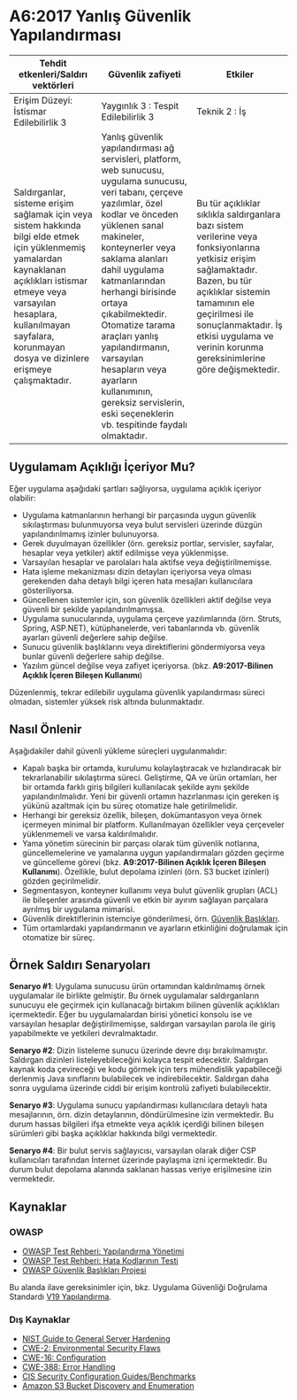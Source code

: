 # A6:2017 Yanlış Güvenlik Yapılandırması

| Tehdit etkenleri/Saldırı vektörleri | Güvenlik zafiyeti           | Etkiler               |
| -- | -- | -- |
| Erişim Düzeyi: İstismar Edilebilirlik 3 | Yaygınlık 3 : Tespit Edilebilirlik 3 | Teknik 2 : İş |
| Saldırganlar, sisteme erişim sağlamak için veya sistem hakkında bilgi elde etmek için yüklenmemiş yamalardan kaynaklanan açıklıkları istismar etmeye veya varsayılan hesaplara, kullanılmayan sayfalara, korunmayan dosya ve dizinlere erişmeye çalışmaktadır. | Yanlış güvenlik yapılandırması ağ servisleri, platform, web sunucusu, uygulama sunucusu, veri tabanı, çerçeve yazılımlar, özel kodlar ve önceden yüklenen sanal makineler, konteynerler veya saklama alanları dahil uygulama katmanlarından herhangi birisinde ortaya çıkabilmektedir. Otomatize tarama araçları yanlış yapılandırmanın, varsayılan hesapların veya ayarların kullanımının, gereksiz servislerin, eski seçeneklerin vb. tespitinde faydalı olmaktadır. | Bu tür açıklıklar sıklıkla saldırganlara bazı sistem verilerine veya fonksiyonlarına yetkisiz erişim sağlamaktadır. Bazen, bu tür açıklıklar sistemin tamamının ele geçirilmesi ile sonuçlanmaktadır. İş etkisi uygulama ve verinin korunma gereksinimlerine göre değişmektedir. |

## Uygulamam Açıklığı İçeriyor Mu?

Eğer uygulama aşağıdaki şartları sağlıyorsa, uygulama açıklık içeriyor olabilir:

- Uygulama katmanlarının herhangi bir parçasında uygun güvenlik sıkılaştırması bulunmuyorsa veya bulut servisleri üzerinde düzgün yapılandırılmamış izinler bulunuyorsa.
- Gerek duyulmayan özellikler (örn. gereksiz portlar, servisler, sayfalar, hesaplar veya yetkiler) aktif edilmişse veya yüklenmişse.
- Varsayılan hesaplar ve parolaları hala aktifse veya değiştirilmemişse.
- Hata işleme mekanizması dizin detayları içeriyorsa veya olması gerekenden daha detaylı bilgi içeren hata mesajları kullanıcılara gösteriliyorsa.
- Güncellenen sistemler için, son güvenlik özellikleri aktif değilse veya güvenli bir şekilde yapılandırılmamışsa.
- Uygulama sunucularında, uygulama çerçeve yazılımlarında (örn. Struts, Spring, ASP.NET), kütüphanelerde, veri tabanlarında vb. güvenlik ayarları güvenli değerlere sahip değilse.
- Sunucu güvenlik başlıklarını veya direktiflerini göndermiyorsa veya bunlar güvenli değerlere sahip değilse.
- Yazılım güncel değilse veya zafiyet içeriyorsa. (bkz. **A9:2017-Bilinen Açıklık İçeren Bileşen Kullanımı**)

Düzenlenmiş, tekrar edilebilir uygulama  güvenlik yapılandırması süreci olmadan, sistemler yüksek risk altında bulunmaktadır.

## Nasıl Önlenir

Aşağıdakiler dahil güvenli yükleme süreçleri uygulanmalıdır:

- Kapalı başka bir ortamda, kurulumu kolaylaştıracak ve hızlandıracak bir tekrarlanabilir sıkılaştırma süreci. Geliştirme, QA ve ürün ortamları, her bir ortamda farklı giriş bilgileri kullanılacak şekilde aynı şekilde yapılandırılmalıdır. Yeni bir güvenli ortamın hazırlanması için gereken iş yükünü azaltmak için bu süreç otomatize hale getirilmelidir.
- Herhangi bir gereksiz özellik, bileşen, dokümantasyon veya örnek içermeyen minimal bir platform. Kullanılmayan özellikler veya çerçeveler yüklenmemeli ve varsa kaldırılmalıdır.
- Yama yönetim sürecinin bir parçası olarak tüm güvenlik notlarına, güncellemelerine ve yamalarına uygun yapılandırmaları gözden geçirme ve güncelleme görevi (bkz. **A9:2017-Bilinen Açıklık İçeren Bileşen Kullanımı**). Özellikle, bulut depolama izinleri (örn. S3 bucket izinleri) gözden geçirilmelidir.
- Segmentasyon, konteyner kullanımı veya bulut güvenlik grupları (ACL) ile bileşenler arasında güvenli ve etkin bir ayırım sağlayan parçalara ayrılmış bir uygulama mimarisi.
- Güvenlik direktiflerinin istemciye gönderilmesi, örn. [Güvenlik Başlıkları](https://owasp.org/www-project-secure-headers/).
- Tüm ortamlardaki yapılandırmanın ve ayarların etkinliğini doğrulamak için otomatize bir süreç.

## Örnek Saldırı Senaryoları

**Senaryo #1**: Uygulama sunucusu ürün ortamından kaldırılmamış örnek uygulamalar ile birlikte gelmiştir. Bu örnek uygulamalar saldırganların sunucuyu ele geçirmek için kullanacağı birtakım bilinen güvenlik açıklıkları içermektedir. Eğer bu uygulamalardan birisi yönetici konsolu ise ve varsayılan hesaplar değiştirilmemişse, saldırgan varsayılan parola ile giriş yapabilmekte ve yetkileri devralmaktadır.

**Senaryo #2**: Dizin listeleme sunucu üzerinde devre dışı bırakılmamıştır. Saldırgan dizinleri listeleyebileceğini kolayca tespit edecektir. Saldırgan kaynak koda çevireceği ve kodu görmek için ters mühendislik yapabileceği derlenmiş Java sınıflarını bulabilecek ve indirebilecektir. Saldırgan daha sonra uygulama üzerinde ciddi bir erişim kontrolü zafiyeti bulabilecektir.

**Senaryo #3**: Uygulama sunucu yapılandırması kullanıcılara detaylı hata mesajlarının, örn. dizin detaylarının, döndürülmesine izin vermektedir. Bu durum hassas bilgileri ifşa etmekte veya açıklık içerdiği bilinen bileşen sürümleri gibi başka açıklıklar hakkında bilgi vermektedir.

**Senaryo #4**: Bir bulut servis sağlayıcısı, varsayılan olarak diğer CSP kullanıcıları tarafından İnternet üzerinde paylaşma izni içermektedir. Bu durum bulut depolama alanında saklanan hassas veriye erişilmesine izin vermektedir.

## Kaynaklar

### OWASP

- [OWASP Test Rehberi: Yapılandırma Yönetimi](https://owasp.org/www-project-web-security-testing-guide/latest/4-Web_Application_Security_Testing/02-Configuration_and_Deployment_Management_Testing/README)
- [OWASP Test Rehberi: Hata Kodlarının Testi](https://owasp.org/www-project-web-security-testing-guide/latest/4-Web_Application_Security_Testing/08-Testing_for_Error_Handling/README)
- [OWASP Güvenlik Başlıkları Projesi](https://owasp.org/www-project-secure-headers/)

Bu alanda ilave gereksinimler için, bkz. Uygulama Güvenliği Doğrulama Standardı [V19 Yapılandırma](https://github.com/OWASP/ASVS/blob/v4.0.2/4.0/en/0x22-V14-Config.md).

### Dış Kaynaklar

- [NIST Guide to General Server Hardening](https://csrc.nist.gov/publications/detail/sp/800-123/final)
- [CWE-2: Environmental Security Flaws](https://cwe.mitre.org/data/definitions/2.html)
- [CWE-16: Configuration](https://cwe.mitre.org/data/definitions/16.html)
- [CWE-388: Error Handling](https://cwe.mitre.org/data/definitions/388.html)
- [CIS Security Configuration Guides/Benchmarks](https://www.cisecurity.org/cis-benchmarks/)
- [Amazon S3 Bucket Discovery and Enumeration](https://blog.websecurify.com/2017/10/aws-s3-bucket-discovery.html)
